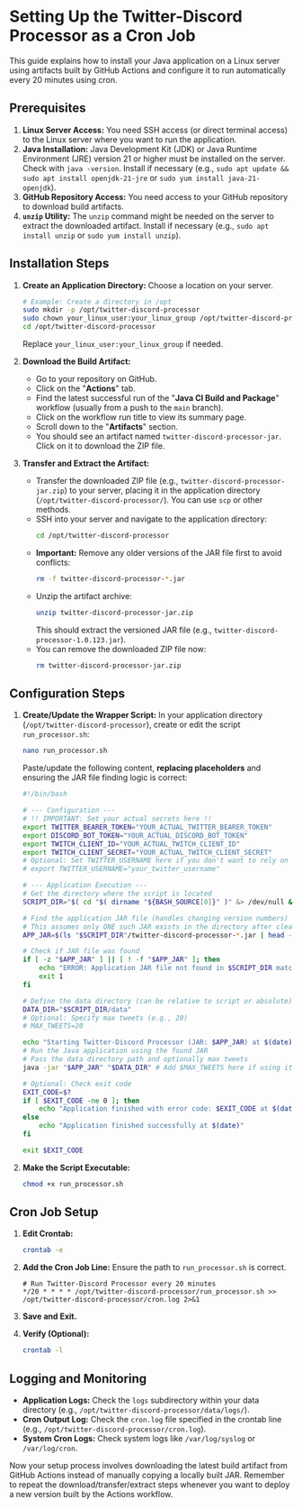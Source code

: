 # Setting Up the Twitter-Discord Processor as a Cron Job

This guide explains how to install your Java application on a Linux server using artifacts built by GitHub Actions and configure it to run automatically every 20 minutes using cron.

## Prerequisites

1.  **Linux Server Access:** You need SSH access (or direct terminal access) to the Linux server where you want to run the application.
2.  **Java Installation:** Java Development Kit (JDK) or Java Runtime Environment (JRE) version 21 or higher must be installed on the server. Check with `java -version`. Install if necessary (e.g., `sudo apt update && sudo apt install openjdk-21-jre` or `sudo yum install java-21-openjdk`).
3.  **GitHub Repository Access:** You need access to your GitHub repository to download build artifacts.
4.  **`unzip` Utility:** The `unzip` command might be needed on the server to extract the downloaded artifact. Install if necessary (e.g., `sudo apt install unzip` or `sudo yum install unzip`).

## Installation Steps

1.  **Create an Application Directory:**
    Choose a location on your server.
    ```bash
    # Example: Create a directory in /opt
    sudo mkdir -p /opt/twitter-discord-processor
    sudo chown your_linux_user:your_linux_group /opt/twitter-discord-processor # Optional: Change ownership
    cd /opt/twitter-discord-processor
    ```
    Replace `your_linux_user:your_linux_group` if needed.

2.  **Download the Build Artifact:**
    * Go to your repository on GitHub.
    * Click on the "**Actions**" tab.
    * Find the latest successful run of the "**Java CI Build and Package**" workflow (usually from a push to the `main` branch).
    * Click on the workflow run title to view its summary page.
    * Scroll down to the "**Artifacts**" section.
    * You should see an artifact named `twitter-discord-processor-jar`. Click on it to download the ZIP file.

3.  **Transfer and Extract the Artifact:**
    * Transfer the downloaded ZIP file (e.g., `twitter-discord-processor-jar.zip`) to your server, placing it in the application directory (`/opt/twitter-discord-processor/`). You can use `scp` or other methods.
    * SSH into your server and navigate to the application directory:
      ```bash
      cd /opt/twitter-discord-processor
      ```
    * **Important:** Remove any older versions of the JAR file first to avoid conflicts:
      ```bash
      rm -f twitter-discord-processor-*.jar
      ```
    * Unzip the artifact archive:
      ```bash
      unzip twitter-discord-processor-jar.zip
      ```
      This should extract the versioned JAR file (e.g., `twitter-discord-processor-1.0.123.jar`).
    * You can remove the downloaded ZIP file now:
      ```bash
      rm twitter-discord-processor-jar.zip
      ```

## Configuration Steps

1.  **Create/Update the Wrapper Script:**
    In your application directory (`/opt/twitter-discord-processor`), create or edit the script `run_processor.sh`:
    ```bash
    nano run_processor.sh
    ```
    Paste/update the following content, **replacing placeholders** and ensuring the JAR file finding logic is correct:

    ```bash
    #!/bin/bash

    # --- Configuration ---
    # !! IMPORTANT: Set your actual secrets here !!
    export TWITTER_BEARER_TOKEN="YOUR_ACTUAL_TWITTER_BEARER_TOKEN"
    export DISCORD_BOT_TOKEN="YOUR_ACTUAL_DISCORD_BOT_TOKEN"
    export TWITCH_CLIENT_ID="YOUR_ACTUAL_TWITCH_CLIENT_ID"
    export TWITCH_CLIENT_SECRET="YOUR_ACTUAL_TWITCH_CLIENT_SECRET"
    # Optional: Set TWITTER_USERNAME here if you don't want to rely on config.properties
    # export TWITTER_USERNAME="your_twitter_username"

    # --- Application Execution ---
    # Get the directory where the script is located
    SCRIPT_DIR="$( cd "$( dirname "${BASH_SOURCE[0]}" )" &> /dev/null && pwd )"

    # Find the application JAR file (handles changing version numbers)
    # This assumes only ONE such JAR exists in the directory after cleanup/unzip
    APP_JAR=$(ls "$SCRIPT_DIR"/twitter-discord-processor-*.jar | head -n 1)

    # Check if JAR file was found
    if [ -z "$APP_JAR" ] || [ ! -f "$APP_JAR" ]; then
        echo "ERROR: Application JAR file not found in $SCRIPT_DIR matching twitter-discord-processor-*.jar at $(date)"
        exit 1
    fi

    # Define the data directory (can be relative to script or absolute)
    DATA_DIR="$SCRIPT_DIR/data"
    # Optional: Specify max tweets (e.g., 20)
    # MAX_TWEETS=20

    echo "Starting Twitter-Discord Processor (JAR: $APP_JAR) at $(date)"
    # Run the Java application using the found JAR
    # Pass the data directory path and optionally max tweets
    java -jar "$APP_JAR" "$DATA_DIR" # Add $MAX_TWEETS here if using it

    # Optional: Check exit code
    EXIT_CODE=$?
    if [ $EXIT_CODE -ne 0 ]; then
        echo "Application finished with error code: $EXIT_CODE at $(date)"
    else
        echo "Application finished successfully at $(date)"
    fi

    exit $EXIT_CODE
    ```

2.  **Make the Script Executable:**
    ```bash
    chmod +x run_processor.sh
    ```

## Cron Job Setup

1.  **Edit Crontab:**
    ```bash
    crontab -e
    ```

2.  **Add the Cron Job Line:**
    Ensure the path to `run_processor.sh` is correct.

    ```crontab
    # Run Twitter-Discord Processor every 20 minutes
    */20 * * * * /opt/twitter-discord-processor/run_processor.sh >> /opt/twitter-discord-processor/cron.log 2>&1
    ```

3.  **Save and Exit.**

4.  **Verify (Optional):**
    ```bash
    crontab -l
    ```

## Logging and Monitoring

* **Application Logs:** Check the `logs` subdirectory within your data directory (e.g., `/opt/twitter-discord-processor/data/logs/`).
* **Cron Output Log:** Check the `cron.log` file specified in the crontab line (e.g., `/opt/twitter-discord-processor/cron.log`).
* **System Cron Logs:** Check system logs like `/var/log/syslog` or `/var/log/cron`.

Now your setup process involves downloading the latest build artifact from GitHub Actions instead of manually copying a locally built JAR. Remember to repeat the download/transfer/extract steps whenever you want to deploy a new version built by the Actions workflow.
